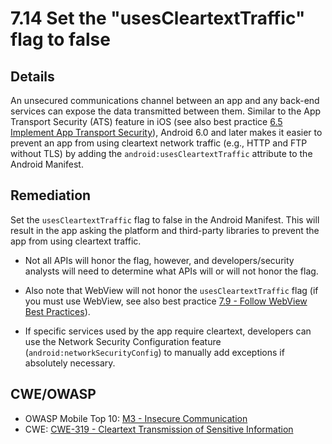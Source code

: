 # 7.14 Set the "usesCleartextTraffic" flag to false

## Details

An unsecured communications channel between an app and any back-end services can expose the data transmitted between them. Similar to the App Transport Security (ATS) feature in iOS (see also best practice [6.5 Implement App Transport Security](https://books.nowsecure.com/secure-mobile-development/en/ios/implement-app-transport-security.html)), Android 6.0 and later makes it easier to prevent an app from using cleartext network traffic (e.g., HTTP and FTP without TLS) by adding the `android:usesCleartextTraffic` attribute to the Android Manifest.

## Remediation

Set the `usesCleartextTraffic` flag to false in the Android Manifest. This will result in the app asking the platform and third-party libraries to prevent the app from using cleartext traffic.

* Not all APIs will honor the flag, however, and developers/security analysts will need to determine what APIs will or will not honor the flag.

* Also note that WebView will not honor the `usesCleartextTraffic` flag (if you must use WebView, see also best practice [7.9 - Follow WebView Best Practices](https://github.com/nowsecure/secure-mobile-development/blob/master/en/android/webview-best-practices.md)). 

* If specific services used by the app require cleartext, developers can use the Network Security Configuration feature (`android:networkSecurityConfig`) to manually add exceptions if absolutely necessary.

## CWE/OWASP

* OWASP Mobile Top 10: [M3 - Insecure Communication](https://www.owasp.org/index.php/Mobile_Top_10_2016-M3-Insecure_Communication)
* CWE: [CWE-319 - Cleartext Transmission of Sensitive Information](https://cwe.mitre.org/data/definitions/319.html)
